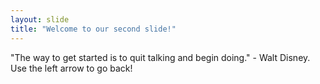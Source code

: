 ```yaml
---
layout: slide
title: "Welcome to our second slide!"
---
```

"The way to get started is to quit talking and begin doing." - Walt Disney. 
Use the left arrow to go back!
